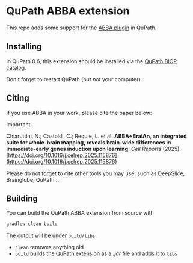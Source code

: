 # QuPath ABBA extension

This repo adds some support for the [ABBA plugin](https://go.epfl.ch/abba) in QuPath.

## Installing

In QuPath 0.6, this extension should be installed via the [QuPath BIOP catalog](https://github.com/BIOP/qupath-biop-catalog).

Don't forget to restart QuPath (but not your computer).

## Citing

If you use ABBA in your work, please cite the paper below:

> [!IMPORTANT]
> Chiaruttini, N.; Castoldi, C.; Requie, L. et al. **ABBA+BraiAn, an integrated suite for whole-brain mapping, reveals brain-wide differences in immediate-early genes induction upon learning**. _Cell Reports_ (2025).\
> [https://doi.org/10.1016/j.celrep.2025.115876](https://doi.org/10.1016/j.celrep.2025.115876)

Please do not forget to cite other tools you may use, such as DeepSlice, Brainglobe, QuPath...

## Building

You can build the QuPath ABBA extension from source with

```bash
gradlew clean build
```

The output will be under `build/libs`.

* `clean` removes anything old
* `build` builds the QuPath extension as a *.jar* file and adds it to `libs` 
